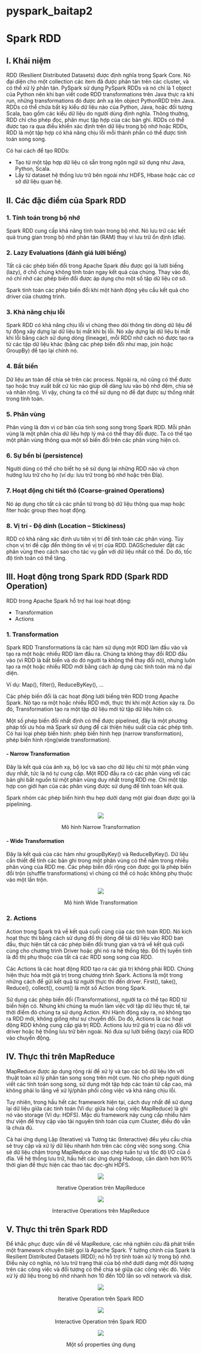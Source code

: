 # pyspark_baitap2
# Spark RDD
## I. Khái niệm

RDD (Resilient Distributed Datasets) được định nghĩa trong Spark Core. Nó đại diện cho một collection các item đã được phân tán trên các cluster, và có thể xử lý phân tán. PySpark sử dụng PySpark RDDs và nó chỉ là 1 object của Python nên khi bạn viết code RDD transformations trên Java thực ra khi run, những transformations đó được ánh xạ lên object PythonRDD trên Java.
RDDs có thể chứa bất kỳ kiểu dữ liệu nào của Python, Java, hoặc đối tượng Scala, bao gồm các kiểu dữ liệu do người dùng định nghĩa. Thông thường, RDD chỉ cho phép đọc, phân mục tập hợp của các bản ghi. RDDs có thể được tạo ra qua điều khiển xác định trên dữ liệu trong bộ nhớ hoặc RDDs, RDD là một tập hợp có khả năng chịu lỗi mỗi thành phần có thể được tính toán song song.

Có hai cách để tạo RDDs:

  +	Tạo từ một tập hợp dữ liệu có sẵn trong ngôn ngữ sử dụng như Java, Python, Scala.
  +	Lấy từ dataset hệ thống lưu trữ bên ngoài như HDFS, Hbase hoặc các cơ sở dữ liệu quan hệ.
  
 ## II. Các đặc điểm của Spark RDD
 ### 1. Tính toán trong bộ nhớ
 
 Spark RDD cung cấp khả năng tính toán trong bộ nhớ. Nó lưu trữ các kết quả trung gian trong bộ nhớ phân tán (RAM) thay vì lưu trữ ổn định (đĩa).
 
 ### 2. Lazy Evaluations (đánh giá lười biếng)
 Tất cả các phép biến đổi trong Apache Spark đều được gọi là lười biếng (lazy), ở chỗ chúng không tính toán ngay kết quả của chúng. Thay vào đó, nó chỉ nhớ các phép biến đổi được áp dụng cho một số tập dữ liệu cơ sở.
 
Spark tính toán các phép biến đổi khi một hành động yêu cầu kết quả cho driver của chương trình.
### 3. Khả năng chịu lỗi

Spark RDD có khả năng chịu lỗi vì chúng theo dõi thông tin dòng dữ liệu để tự động xây dựng lại dữ liệu bị mất khi bị lỗi. Nó xây dựng lại dữ liệu bị mất khi lỗi bằng cách sử dụng dòng (lineage), mỗi RDD nhớ cách nó được tạo ra từ các tập dữ liệu khác (bằng các phép biến đổi như map, join hoặc GroupBy) để tạo lại chính nó.

### 4. Bất biến

Dữ liệu an toàn để chia sẻ trên các process. Ngoài ra, nó cũng có thể được tạo hoặc truy xuất bất cứ lúc nào giúp dễ dàng lưu vào bộ nhớ đệm, chia sẻ và nhân rộng. Vì vậy, chúng ta có thể sử dụng nó để đạt được sự thống nhất trong tính toán.

### 5. Phân vùng

Phân vùng là đơn vị cơ bản của tính song song trong Spark RDD. Mỗi phân vùng là một phân chia dữ liệu hợp lý mà có thể thay đổi được. Ta có thể tạo một phân vùng thông qua một số biến đổi trên các phân vùng hiện có.

### 6. Sự bền bỉ (persistence)

Người dùng có thể cho biết họ sẽ sử dụng lại những RDD nào và chọn hướng lưu trữ cho họ (ví dụ: lưu trữ trong bộ nhớ hoặc trên Đĩa).

### 7. Hoạt động chi tiết thô (Coarse-grained Operations)

Nó áp dụng cho tất cả các phần tử trong bộ dữ liệu thông qua map hoặc fiter hoặc group theo hoạt động.

### 8. Vị trí - Độ dính (Location – Stickiness)

RDD có khả năng xác định ưu tiên vị trí để tính toán các phân vùng. Tùy chọn vị trí đề cập đến thông tin về vị trí của RDD. DAGScheduler đặt các phân vùng theo cách sao cho tác vụ gần với dữ liệu nhất có thể. Do đó, tốc độ tính toán có thể tăng.

## III. Hoạt động trong Spark RDD (Spark RDD Operation)

RDD trong Apache Spark hỗ trợ hai loại hoạt động:
+ Transformation
+ Actions

### 1. Transformation

Spark RDD Transformations là các hàm sử dụng một RDD làm đầu vào và tạo ra một hoặc nhiều RDD làm đầu ra. Chúng ta không thay đổi RDD đầu vào (vì RDD là bất biến và do đó người ta không thể thay đổi nó), nhưng luôn tạo ra một hoặc nhiều RDD mới bằng cách áp dụng các tính toán mà nó đại diện.

Ví dụ: Map(), filter(), ReduceByKey(), ...

Các phép biến đổi là các hoạt động lười biếng trên RDD trong Apache Spark. Nó tạo ra một hoặc nhiều RDD mới, thực thi khi một Action xảy ra. Do đó, Transformation tạo ra một tập dữ liệu mới từ tập dữ liệu hiện có.

Một số phép biến đổi nhất định có thể được pipelined, đây là một phương pháp tối ưu hóa mà Spark sử dụng để cải thiện hiệu suất của các phép tính. Có hai loại phép biến hình: phép biến hình hẹp (narrow transformation), phép biến hình rộng(wide transformation).

#### - Narrow Transformation

Đây là kết quả của ánh xạ, bộ lọc và sao cho dữ liệu chỉ từ một phân vùng duy nhất, tức là nó tự cung cấp. Một RDD đầu ra có các phân vùng với các bản ghi bắt nguồn từ một phân vùng duy nhất trong RDD mẹ. Chỉ một tập hợp con giới hạn của các phân vùng được sử dụng để tính toán kết quả.

Spark nhóm các phép biến hình thu hẹp dưới dạng một giai đoạn được gọi là pipelining.

<p align="center"> <img src ="https://d2h0cx97tjks2p.cloudfront.net/blogs/wp-content/uploads/sites/2/2017/08/spark-narrow-transformation-1.jpg" />
<p align="center"> Mô hình Narrow Transformation </p>

#### - Wide Transformation

Đây là kết quả của các hàm như groupByKey() và ReduceByKey(). Dữ liệu cần thiết để tính các bản ghi trong một phân vùng có thể nằm trong nhiều phân vùng của RDD mẹ. Các phép biến đổi rộng còn được gọi là phép biến đổi trộn (shuffle transformations) vì chúng có thể có hoặc không phụ thuộc vào một lần trộn.

<p align="center"> <img src ="https://d2h0cx97tjks2p.cloudfront.net/blogs/wp-content/uploads/sites/2/2017/08/spark-wide-transformation.jpg" />
<p align="center"> Mô hình Wide Transformation </p>

### 2. Actions

Action trong Spark trả về kết quả cuối cùng của các tính toán RDD. Nó kích hoạt thực thi bằng cách sử dụng đồ thị dòng để tải dữ liệu vào RDD ban đầu, thực hiện tất cả các phép biến đổi trung gian và trả về kết quả cuối cùng cho chương trình Driver hoặc ghi nó ra hệ thống tệp. Đồ thị tuyến tính là đồ thị phụ thuộc của tất cả các RDD song song của RDD.

Các Actions là các hoạt động RDD tạo ra các giá trị không phải RDD. Chúng hiện thực hóa một giá trị trong chương trình Spark. Actions là một trong những cách để gửi kết quả từ người thực thi đến driver. First(), take(), Reduce(), collect(), count() là một số Action trong Spark.

Sử dụng các phép biến đổi (Transformations), người ta có thể tạo RDD từ biến hiện có. Nhưng khi chúng ta muốn làm việc với tập dữ liệu thực tế, tại thời điểm đó chúng ta sử dụng Action. Khi Hành động xảy ra, nó không tạo ra RDD mới, không giống như sự chuyển đổi. Do đó, Actions là các hoạt động RDD không cung cấp giá trị RDD. Actions lưu trữ giá trị của nó đối với driver hoặc hệ thống lưu trữ bên ngoài. Nó đưa sự lười biếng (lazy) của RDD vào chuyển động.

## IV. Thực thi trên MapReduce

MapReduce được áp dụng rộng rãi để xử lý và tạo các bộ dữ liệu lớn với thuật toán xử lý phân tán song song trên một cụm. Nó cho phép người dùng viết các tính toán song song, sử dụng một tập hợp các toán tử cấp cao, mà không phải lo lắng về xử lý/phân phối công việc và khả năng chịu lỗi.

Tuy nhiên, trong hầu hết các framework hiện tại, cách duy nhất để sử dụng lại dữ liệu giữa các tính toán (Ví dụ: giữa hai công việc MapReduce) là ghi nó vào storage (Ví dụ: HDFS). Mặc dù framework này cung cấp nhiều hàm thư viện để truy cập vào tài nguyên tính toán của cụm Cluster, điều đó vẫn là chưa đủ.

Cả hai ứng dụng Lặp (Iterative) và Tương tác (Interactive) đều yêu cầu chia sẻ truy cập và xử lý dữ liệu nhanh hơn trên các công việc song song. Chia sẻ dữ liệu chậm trong MapReduce do sao chép tuần tự và tốc độ I/O của ổ đĩa. Về hệ thống lưu trữ, hầu hết các ứng dụng Hadoop, cần dành hơn 90% thời gian để thực hiện các thao tác đọc-ghi HDFS.

<p align="center"> <img src ="https://www.wailian.work/images/2019/05/30/iterative_operations_on_mapreduce-min.jpg" />
<p align="center"> Iterative Operation trên MapReduce </p>

<p align="center"> <img src ="https://www.researchgate.net/profile/Mehdi_Ben_Hamida/publication/326572328/figure/fig10/AS:651828509282310@1532419435733/Interactive-operations-on-MapReduce.png" />
<p align="center"> Interactive Operations trên MapReduce </p>

## V. Thực thi trên Spark RDD

Để khắc phục được vấn đề về MapRedure, các nhà nghiên cứu đã phát triển một framework chuyên biệt gọi là Apache Spark. Ý tưởng chính của Spark là Resilient Distributed Datasets (RDD); nó hỗ trợ tính toán xử lý trong bộ nhớ. Điều này có nghĩa, nó lưu trữ trạng thái của bộ nhớ dưới dạng một đối tượng trên các công việc và đối tượng có thể chia sẻ giữa các công việc đó. Việc xử lý dữ liệu trong bộ nhớ nhanh hơn 10 đến 100 lần so với network và disk.

<p align="center"> <img src ="https://www.researchgate.net/profile/Mehdi_Ben_Hamida/publication/326572328/figure/fig11/AS:651828509282311@1532419435803/Iterative-operations-on-Spark-RDD.png" />
<p align="center"> Iterative Operation trên Spark RDD </p>

<p align="center"> <img src ="https://www.researchgate.net/profile/Mehdi_Ben_Hamida/publication/326572328/figure/fig12/AS:651828509282313@1532419435877/Interactive-operations-on-Spark-RDD.png" />
<p align="center"> Interactive Operation trên Spark RDD </p>

<p align="center"> <img src ="https://user-images.githubusercontent.com/77916314/106388337-99f29b80-6410-11eb-8678-6249042bde2e.png" />
<p align="center"> Một số properties ứng dụng </p>
